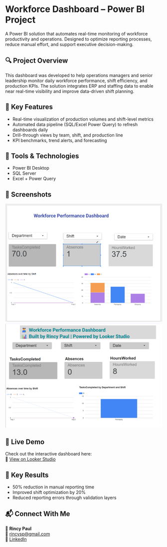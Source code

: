# Workforce Dashboard – Power BI Project

A Power BI solution that automates real-time monitoring of workforce productivity and operations. Designed to optimize reporting processes, reduce manual effort, and support executive decision-making.

## 🔍 Project Overview

This dashboard was developed to help operations managers and senior leadership monitor daily workforce performance, shift efficiency, and production KPIs. The solution integrates ERP and staffing data to enable near real-time visibility and improve data-driven shift planning.

## 🎯 Key Features

- Real-time visualization of production volumes and shift-level metrics
- Automated data pipeline (SQL/Excel Power Query) to refresh dashboards daily
- Drill-through views by team, shift, and production line
- KPI benchmarks, trend alerts, and forecasting

## 🧰 Tools & Technologies

- Power BI Desktop  
- SQL Server  
- Excel + Power Query  

## 📸 Screenshots

![Dashboard Overview](dashboard_home.png)  
![Absenteeism Trends](absenteeism_trends.png)

## 🚀 Live Demo

Check out the interactive dashboard here:  
🔗 [View on Looker Studio](https://lookerstudio.google.com/reporting/a44c3fc8-f7dc-42d0-9c4c-2e4105018e96/page/wsqPF)

## 🚀 Key Results

- 50% reduction in manual reporting time  
- Improved shift optimization by 20%  
- Reduced reporting errors through validation layers  

## 📬 Connect With Me

👤 **Rincy Paul**  
📧 rincysp@gmail.com  
🔗 [LinkedIn](https://linkedin.com/in/rincy-paul)

